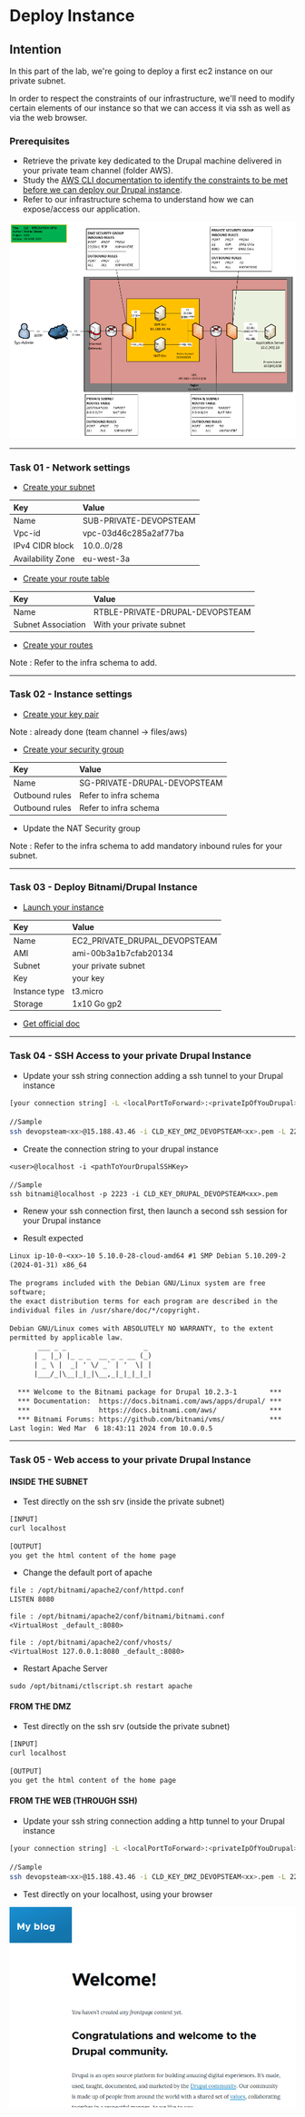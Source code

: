 # Deploy Instance

## Intention
In this part of the lab, we're going to deploy a first ec2 instance on our private subnet.

In order to respect the constraints of our infrastructure, we'll need to modify certain elements of our instance so that we can access it via ssh as well as via the web browser.

### Prerequisites

* Retrieve the private key dedicated to the Drupal machine delivered in your private team channel (folder AWS).
* Study the [AWS CLI documentation to identify the constraints to be met before we can deploy our Drupal instance](https://awscli.amazonaws.com/v2/documentation/api/latest/reference/ec2/run-instances.html).
* Refer to our infrastructure schema to understand how we can expose/access our application.

![CLD AWS INFRA](./img/CLD_AWS_INFA.PNG)

---

### Task 01 - Network settings

* [Create your subnet](https://awscli.amazonaws.com/v2/documentation/api/latest/reference/ec2/create-subnet.html)

|Key|Value|
|:--|:--|
|Name|SUB-PRIVATE-DEVOPSTEAM<XX>|
|Vpc-id|vpc-03d46c285a2af77ba|
|IPv4 CIDR block|10.0.<XX>.0/28|
|Availability Zone|eu-west-3a|

* [Create your route table](https://awscli.amazonaws.com/v2/documentation/api/latest/reference/ec2/create-route-table.html)

|Key|Value|
|:--|:--|
|Name|RTBLE-PRIVATE-DRUPAL-DEVOPSTEAM<XX>|
|Subnet Association|With your private subnet|

* [Create your routes](https://awscli.amazonaws.com/v2/documentation/api/latest/reference/ec2/create-route.html)

Note : Refer to the infra schema to add.

---

### Task 02 - Instance settings

* [Create your key pair](https://awscli.amazonaws.com/v2/documentation/api/latest/reference/ec2/create-key-pair.html)

Note : already done (team channel -> files/aws)

* [Create your security group](https://docs.aws.amazon.com/cli/latest/userguide/cli-services-ec2-sg.html)

|Key|Value|
|:--|:--|
|Name|SG-PRIVATE-DRUPAL-DEVOPSTEAM<xx>|
|Outbound rules|Refer to infra schema|
|Outbound rules|Refer to infra schema|

* Update the NAT Security group

Note : Refer to the infra schema to add mandatory inbound rules for your subnet.

---

### Task 03 - Deploy Bitnami/Drupal Instance

* [Launch your instance](https://docs.aws.amazon.com/cli/latest/userguide/cli-services-ec2-instances.html)

|Key|Value|
|:--|:--|
|Name|EC2_PRIVATE_DRUPAL_DEVOPSTEAM<XX>|
|AMI|ami-00b3a1b7cfab20134|
|Subnet|your private subnet|
|Key|your key|
|Instance type|t3.micro|
|Storage|1x10 Go gp2|

* [Get official doc](https://bitnami.com/support/aws)

---

### Task 04 - SSH Access to your private Drupal Instance

* Update your ssh string connection adding a ssh tunnel to your Drupal instance

```bash
[your connection string] -L <localPortToForward>:<privateIpOfYouDrupal>:22

//Sample
ssh devopsteam<xx>@15.188.43.46 -i CLD_KEY_DMZ_DEVOPSTEAM<xx>.pem -L 2223:10.0.<xx>.10:22
```

* Create the connection string to your drupal instance

```
<user>@localhost -i <pathToYourDrupalSSHKey>

//Sample
ssh bitnami@localhost -p 2223 -i CLD_KEY_DRUPAL_DEVOPSTEAM<xx>.pem
```

* Renew your ssh connection first, then launch a second ssh session for your Drupal instance

* Result expected

```
Linux ip-10-0-<xx>-10 5.10.0-28-cloud-amd64 #1 SMP Debian 5.10.209-2 (2024-01-31) x86_64

The programs included with the Debian GNU/Linux system are free software;
the exact distribution terms for each program are described in the
individual files in /usr/share/doc/*/copyright.

Debian GNU/Linux comes with ABSOLUTELY NO WARRANTY, to the extent
permitted by applicable law.
       ___ _ _                   _
      | _ |_) |_ _ _  __ _ _ __ (_)
      | _ \ |  _| ' \/ _` | '  \| |
      |___/_|\__|_|_|\__,_|_|_|_|_|

  *** Welcome to the Bitnami package for Drupal 10.2.3-1        ***
  *** Documentation:  https://docs.bitnami.com/aws/apps/drupal/ ***
  ***                 https://docs.bitnami.com/aws/             ***
  *** Bitnami Forums: https://github.com/bitnami/vms/           ***
Last login: Wed Mar  6 18:43:11 2024 from 10.0.0.5
```

---

### Task 05 - Web access to your private Drupal Instance

#### INSIDE THE SUBNET

* Test directly on the ssh srv (inside the private subnet)

```
[INPUT]
curl localhost

[OUTPUT]
you get the html content of the home page
```

* Change the default port of apache

```
file : /opt/bitnami/apache2/conf/httpd.conf
LISTEN 8080
```

```
file : /opt/bitnami/apache2/conf/bitnami/bitnami.conf
<VirtualHost _default_:8080>
```

```
file : /opt/bitnami/apache2/conf/vhosts/
<VirtualHost 127.0.0.1:8080 _default_:8080>
```

* Restart Apache Server

```
sudo /opt/bitnami/ctlscript.sh restart apache
```

#### FROM THE DMZ

* Test directly on the ssh srv (outside the private subnet)

```
[INPUT]
curl localhost

[OUTPUT]
you get the html content of the home page
```

#### FROM THE WEB (THROUGH SSH)

* Update your ssh string connection adding a http tunnel to your Drupal instance

```bash
[your connection string] -L <localPortToForward>:<privateIpOfYouDrupal>:22

//Sample
ssh devopsteam<xx>@15.188.43.46 -i CLD_KEY_DMZ_DEVOPSTEAM<xx>.pem -L 2223:10.0.<xx>.10:22 -L 888:10.0.<xx>.10:8080
```

* Test directly on your localhost, using your browser

![DRUPAL_HOME_PAGE](./img/DRUPAL_HOME_PAGE.PNG)
